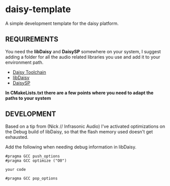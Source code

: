 # daisy-template

A simple development template for the daisy platform.

## REQUIREMENTS

You need the **libDaisy** and **DaisySP** somewhere on your system, I suggest adding a folder for all the audio related libraries you use and add it to your environment path.

* [Daisy Toolchain](https://github.com/electro-smith/DaisyWiki/wiki/1.-Setting-Up-Your-Development-Environment)
* [libDaisy](https://github.com/electro-smith/libDaisy)
* [DaisySP](https://github.com/electro-smith/DaisySP)

**In CMakeLists.txt there are a few points where you need to adapt the paths to your system**

## DEVELOPMENT

Based on a tip from (Nick // Infrasonic Audio) I've activated optimizations on the Debug build of libDaisy, so that the flash memory used doesn't get exhausted.

Add the following when needing debug information in libDaisy. 

```
#pragma GCC push_options
#pragma GCC optimize ("O0")

your code

#pragma GCC pop_options
```

